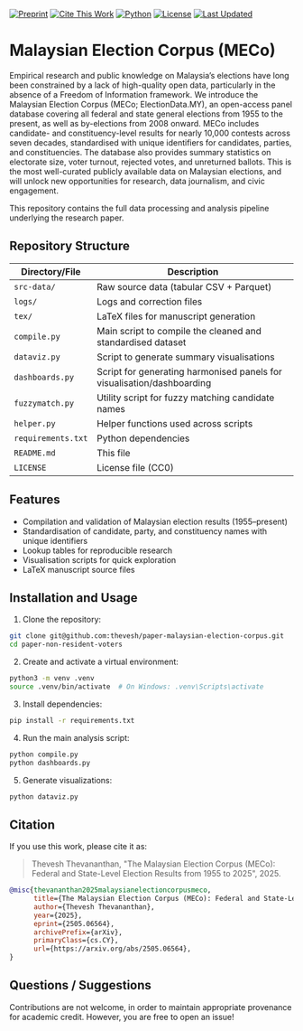 [![Preprint](https://img.shields.io/badge/project-paper-lightgrey)](https://doi.org/10.48550/arxiv.2505.06564)
[![Cite This Work](https://img.shields.io/badge/citation-ready-green)](#Citation)
[![Python](https://img.shields.io/badge/python-3.11+-red.svg)](https://www.python.org/)
[![License](https://img.shields.io/badge/license-CC0_1.0-blue.svg)](LICENSE)
[![Last Updated](https://img.shields.io/github/last-commit/thevesh/paper-malaysian-election-corpus)](https://github.com/thevesh/paper-malaysian-election-corpus/commits/main)

# Malaysian Election Corpus (MECo)

Empirical research and public knowledge on Malaysia’s elections have long been constrained by a lack of high-quality open data, particularly in the absence of a Freedom of Information framework. We introduce the Malaysian Election Corpus (MECo; ElectionData.MY), an open-access panel database covering all federal and state general elections from 1955 to the present, as well as by-elections from 2008 onward. MECo includes candidate- and constituency-level results for nearly 10,000 contests across seven decades, standardised with unique identifiers for candidates, parties, and constituencies. The database also provides summary statistics on electorate size, voter turnout, rejected votes, and unreturned ballots. This is the most well-curated publicly available data on Malaysian elections, and will unlock new opportunities for research, data journalism, and civic engagement.

This repository contains the full data processing and analysis pipeline underlying the research paper.

## Repository Structure

| Directory/File                  | Description                                                              |
|---------------------------------|--------------------------------------------------------------------------|
| `src-data/`                     | Raw source data (tabular CSV + Parquet)                                  |
| `logs/`                         | Logs and correction files                                               |
| `tex/`                          | LaTeX files for manuscript generation                                    |
| `compile.py`                    | Main script to compile the cleaned and standardised dataset              |
| `dataviz.py`                    | Script to generate summary visualisations                               |
| `dashboards.py`                 | Script for generating harmonised panels for visualisation/dashboarding   |
| `fuzzymatch.py`                 | Utility script for fuzzy matching candidate names                        |
| `helper.py`                     | Helper functions used across scripts                                     |
| `requirements.txt`              | Python dependencies                                                     |
| `README.md`                     | This file                                                                |
| `LICENSE`                       | License file (CC0)                                                       |

## Features

- Compilation and validation of Malaysian election results (1955–present)
- Standardisation of candidate, party, and constituency names with unique identifiers
- Lookup tables for reproducible research
- Visualisation scripts for quick exploration
- LaTeX manuscript source files

## Installation and Usage

1. Clone the repository:
```bash
git clone git@github.com:thevesh/paper-malaysian-election-corpus.git
cd paper-non-resident-voters
```

2. Create and activate a virtual environment:
```bash
python3 -m venv .venv
source .venv/bin/activate  # On Windows: .venv\Scripts\activate
```

3. Install dependencies:
```bash
pip install -r requirements.txt
```

4. Run the main analysis script:
```bash
python compile.py
python dashboards.py
```

5. Generate visualizations:
```bash
python dataviz.py
```

## Citation

If you use this work, please cite it as:

> Thevesh Thevananthan, "The Malaysian Election Corpus (MECo): Federal and State-Level Election Results from 1955 to 2025", 2025.

``` BibTeX
@misc{thevananthan2025malaysianelectioncorpusmeco,
      title={The Malaysian Election Corpus (MECo): Federal and State-Level Election Results from 1955 to 2025}, 
      author={Thevesh Thevananthan},
      year={2025},
      eprint={2505.06564},
      archivePrefix={arXiv},
      primaryClass={cs.CY},
      url={https://arxiv.org/abs/2505.06564}, 
}
```

## Questions / Suggestions

Contributions are not welcome, in order to maintain appropriate provenance for academic credit. However, you are free to open an issue!
